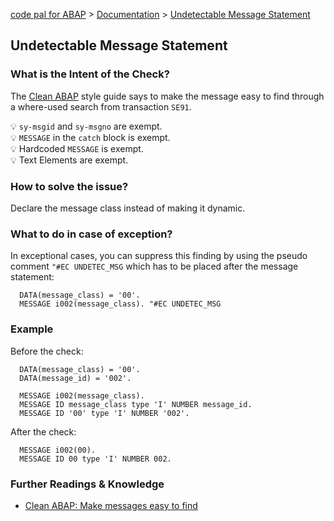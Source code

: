 [code pal for ABAP](../../README.md) > [Documentation](../check_documentation.md) > [Undetectable Message Statement](undetectable-message-statement.md)

## Undetectable Message Statement

### What is the Intent of the Check?

The [Clean ABAP](https://github.com/SAP/styleguides/blob/main/clean-abap/CleanABAP.md#make-messages-easy-to-find) style guide says to make the message easy to find through a where-used search from transaction `SE91`.

:bulb: `sy-msgid` and `sy-msgno` are exempt.  
:bulb: `MESSAGE` in the `catch` block is exempt.  
:bulb: Hardcoded `MESSAGE` is exempt.  
:bulb: Text Elements are exempt.  

### How to solve the issue?

Declare the message class instead of making it dynamic. 

### What to do in case of exception?

In exceptional cases, you can suppress this finding by using the pseudo comment `"#EC UNDETEC_MSG` which has to be placed after the message statement:

```abap
  DATA(message_class) = '00'.
  MESSAGE i002(message_class). "#EC UNDETEC_MSG
```

### Example

Before the check:

```abap
  DATA(message_class) = '00'.
  DATA(message_id) = '002'.

  MESSAGE i002(message_class).
  MESSAGE ID message_class type 'I' NUMBER message_id.
  MESSAGE ID '00' type 'I' NUMBER '002'. 
```

After the check:

```abap
  MESSAGE i002(00).
  MESSAGE ID 00 type 'I' NUMBER 002.
```

### Further Readings & Knowledge

* [Clean ABAP: Make messages easy to find](https://github.com/SAP/styleguides/blob/main/clean-abap/CleanABAP.md#make-messages-easy-to-find)
